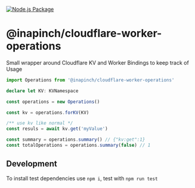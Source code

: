[![Node.js Package](https://github.com/magicfoodhand/inapinch-cloudflare-worker-operations/actions/workflows/npm-test.yml/badge.svg)](https://github.com/magicfoodhand/inapinch-cloudflare-worker-operations/actions/workflows/npm-test.yml)

# @inapinch/cloudflare-worker-operations

Small wrapper around Cloudflare KV and Worker Bindings to keep track of Usage

```typescript
import Operations from '@inapinch/cloudflare-worker-operations'

declare let KV: KVNamespace

const operations = new Operations()

const kv = operations.forKV(KV)

/** use kv like normal */
const resuls = await kv.get('myValue')

const summary = operations.summary() // {"kv:get":1}
const totalOperations = operations.summary(false) // 1
```

## Development
To install test dependencies use `npm i`, test with `npm run test`
